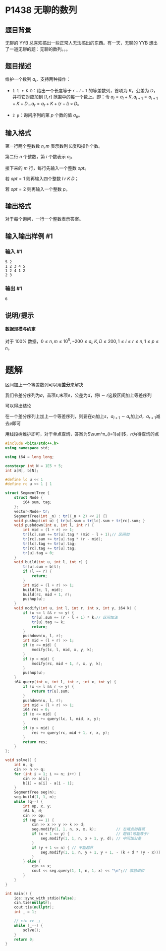 # P1438 无聊的数列

## 题目背景

无聊的 YYB 总喜欢搞出一些正常人无法搞出的东西。有一天，无聊的 YYB 想出了一道无聊的题：无聊的数列。。。

## 题目描述

维护一个数列 $a_i$，支持两种操作：

 - `1 l r K D`：给出一个长度等于 $r-l+1$ 的等差数列，首项为 $K$，公差为 $D$，并将它对应加到 $[l,r]$ 范围中的每一个数上。即：令 $a_l=a_l+K,a_{l+1}=a_{l+1}+K+D\ldots a_r=a_r+K+(r-l) \times D$。

 - `2 p`：询问序列的第 $p$ 个数的值 $a_p$。

## 输入格式

第一行两个整数数 $n,m$ 表示数列长度和操作个数。

第二行 $n$ 个整数，第 $i$ 个数表示 $a_i$。

接下来的 $m$ 行，每行先输入一个整数 $opt$。

若 $opt=1$ 则再输入四个整数 $l\ r\ K\ D$；

若 $opt=2$ 则再输入一个整数 $p$。

## 输出格式

对于每个询问，一行一个整数表示答案。

## 输入输出样例 #1

### 输入 #1

```
5 2
1 2 3 4 5
1 2 4 1 2
2 3
```

### 输出 #1

```
6
```

## 说明/提示

#### 数据规模与约定

对于 $100\%$ 数据，$0\le n,m \le 10^5,-200\le a_i,K,D\le 200, 1 \leq l \leq r \leq n, 1 \leq p \leq n$。

# 题解

区间加上一个等差数列可以用**差分**来解决

我们令差分序列为$a$，首项$s$,末项$e$，公差为$d$，将$l\sim r$这段区间加上等差序列

可以得出结论

在一个差分序列上加上一个等差序列，则要在$a_l$加上$s$，$a_{l+1}\sim a_r$加上$d$，$a_{r+1}$减去$e$即可

用线段树维护即可，对于单点查询，答案为$\sum^n_{i=1}a[i]$，$n$为待查询的点

```c++
#include <bits/stdc++.h>
using namespace std;

using i64 = long long;

constexpr int N = 1E5 + 5;
int a[N], b[N];

#define lc u << 1
#define rc u << 1 | 1

struct SegmentTree {
    struct Node {
        i64 sum, tag;
    };
    vector<Node> tr;
    SegmentTree(int _n) : tr((_n + 2) << 2) {}
    void pushup(int u) { tr[u].sum = tr[lc].sum + tr[rc].sum; }
    void pushdown(int u, int l, int r) {
        int mid = (l + r) >> 1;
        tr[lc].sum += tr[u].tag * (mid - l + 1);// 区间加
        tr[rc].sum += tr[u].tag * (r - mid);
        tr[lc].tag += tr[u].tag;
        tr[rc].tag += tr[u].tag;
        tr[u].tag = 0;
    }
    void build(int u, int l, int r) {
        tr[u].sum = b[l];
        if (l == r) {
            return;
        }
        int mid = (l + r) >> 1;
        build(lc, l, mid);
        build(rc, mid + 1, r);
        pushup(u);
    }
    void modify(int u, int l, int r, int x, int y, i64 k) {
        if (x <= l && r <= y) {
            tr[u].sum += (r - l + 1) * k;// 区间加法
            tr[u].tag += k;
            return;
        }
        pushdown(u, l, r);
        int mid = (l + r) >> 1;
        if (x <= mid) {
            modify(lc, l, mid, x, y, k);
        }
        if (y > mid) {
            modify(rc, mid + 1, r, x, y, k);
        }
        pushup(u);
    }
    i64 query(int u, int l, int r, int x, int y) {
        if (x <= l && r <= y) {
            return tr[u].sum;
        }
        pushdown(u, l, r);
        int mid = (l + r) >> 1;
        i64 res = 0;
        if (x <= mid) {
            res += query(lc, l, mid, x, y);
        }
        if (y > mid) {
            res += query(rc, mid + 1, r, x, y);
        }
        return res;
    }
};

void solve() {
    int n, q;
    cin >> n >> q;
    for (int i = 1; i <= n; i++) {
        cin >> a[i];
        b[i] = a[i] - a[i - 1];
    }
    SegmentTree seg(n);
    seg.build(1, 1, n);
    while (q--) {
        int op, x, y;
        i64 k, d;
        cin >> op;
        if (op == 1) {
            cin >> x >> y >> k >> d;
            seg.modify(1, 1, n, x, x, k);         // 左端点加首项
            if (x + 1 <= y) {                     // 题目l可能等于r
                seg.modify(1, 1, n, x + 1, y, d); // 中间加公差
            }
            if (y + 1 <= n) { // 不能越界
                seg.modify(1, 1, n, y + 1, y + 1, - (k + d * (y - x))); // 右端点加减去末项
            }
        } else {
            cin >> x;
            cout << seg.query(1, 1, n, 1, x) << "\n";// 求前缀和
        }
    }
}

int main() {
    ios::sync_with_stdio(false);
    cin.tie(nullptr);
    cout.tie(nullptr);
    int _ = 1;

    // cin >> _;
    while (_--) {
        solve();
    }
    return 0;
}
```


